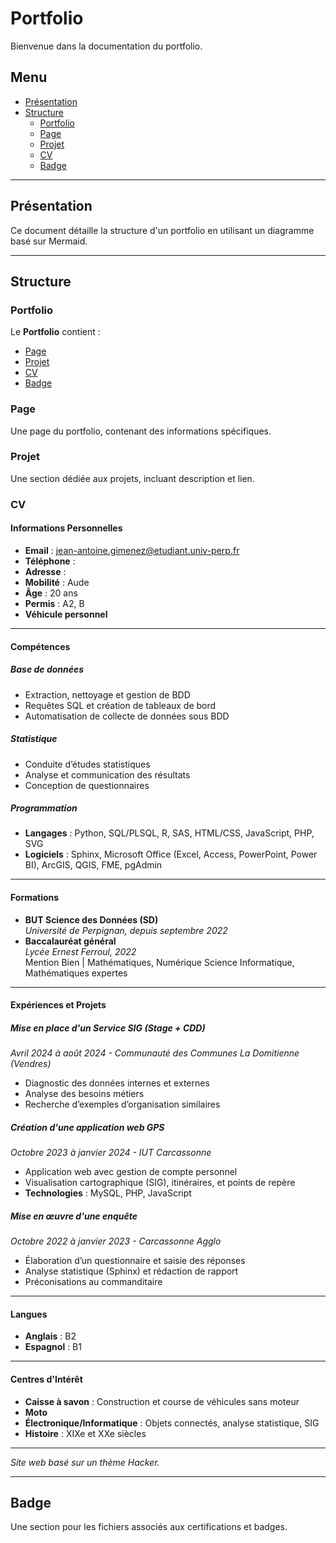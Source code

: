 # Portfolio

Bienvenue dans la documentation du portfolio.

## Menu

- [Présentation](#présentation)
- [Structure](#structure)
  - [Portfolio](#portfolio)
  - [Page](#page)
  - [Projet](#projet)
  - [CV](#cv)
  - [Badge](#badge)

---

## Présentation

Ce document détaille la structure d'un portfolio en utilisant un diagramme basé sur Mermaid.

---

## Structure

### Portfolio

Le **Portfolio** contient :
- [Page](#page)
- [Projet](#projet)
- [CV](#cv)
- [Badge](#badge)

### Page

Une page du portfolio, contenant des informations spécifiques.

### Projet

Une section dédiée aux projets, incluant description et lien.

### CV

#### Informations Personnelles

- **Email** : [jean-antoine.gimenez@etudiant.univ-perp.fr](mailto:jean-antoine.gimenez@etudiant.univ-perp.fr)
- **Téléphone** : 
- **Adresse** : 
- **Mobilité** : Aude  
- **Âge** : 20 ans  
- **Permis** : A2, B  
- **Véhicule personnel**  

---

#### Compétences

##### Base de données
- Extraction, nettoyage et gestion de BDD
- Requêtes SQL et création de tableaux de bord
- Automatisation de collecte de données sous BDD

##### Statistique
- Conduite d’études statistiques
- Analyse et communication des résultats
- Conception de questionnaires

##### Programmation
- **Langages** : Python, SQL/PLSQL, R, SAS, HTML/CSS, JavaScript, PHP, SVG
- **Logiciels** : Sphinx, Microsoft Office (Excel, Access, PowerPoint, Power BI), ArcGIS, QGIS, FME, pgAdmin

---

#### Formations

- **BUT Science des Données (SD)**  
  *Université de Perpignan, depuis septembre 2022*  
- **Baccalauréat général**  
  *Lycée Ernest Ferroul, 2022*  
  Mention Bien | Mathématiques, Numérique Science Informatique, Mathématiques expertes  

---

#### Expériences et Projets

##### Mise en place d'un Service SIG *(Stage + CDD)*  
*Avril 2024 à août 2024 - Communauté des Communes La Domitienne (Vendres)*  
- Diagnostic des données internes et externes  
- Analyse des besoins métiers  
- Recherche d’exemples d’organisation similaires  

##### Création d'une application web GPS  
*Octobre 2023 à janvier 2024 - IUT Carcassonne*  
- Application web avec gestion de compte personnel  
- Visualisation cartographique (SIG), itinéraires, et points de repère  
- **Technologies** : MySQL, PHP, JavaScript  

##### Mise en œuvre d'une enquête  
*Octobre 2022 à janvier 2023 - Carcassonne Agglo*  
- Élaboration d’un questionnaire et saisie des réponses  
- Analyse statistique (Sphinx) et rédaction de rapport  
- Préconisations au commanditaire  

---

#### Langues

- **Anglais** : B2  
- **Espagnol** : B1  

---

#### Centres d'Intérêt

- **Caisse à savon** : Construction et course de véhicules sans moteur  
- **Moto**  
- **Électronique/Informatique** : Objets connectés, analyse statistique, SIG  
- **Histoire** : XIXe et XXe siècles  

---

*Site web basé sur un thème Hacker.*

---

## Badge

Une section pour les fichiers associés aux certifications et badges.
